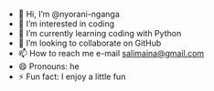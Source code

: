 - 👋 Hi, I’m @nyorani-nganga
- 👀 I’m interested in coding
- 🌱 I’m currently learning coding with Python
- 💞️ I’m looking to collaborate on GitHub
- 📫 How to reach me e-mail salimaina@gmail.com
- 😄 Pronouns: he
- ⚡ Fun fact: I enjoy a little fun

<!---
nyorani-nganga/nyorani-nganga is a ✨ special ✨ repository because its `README.md` (this file) appears on your GitHub profile.
You can click the Preview link to take a look at your changes.
--->
